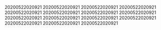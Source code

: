 20200522020921
20200522020921
20200522020921
20200522020921
20200522020921
20200522020921
20200522020921
20200522020921
20200522020921
20200522020921
20200522020921
20200522020921
20200522020921
20200522020921
20200522020921
